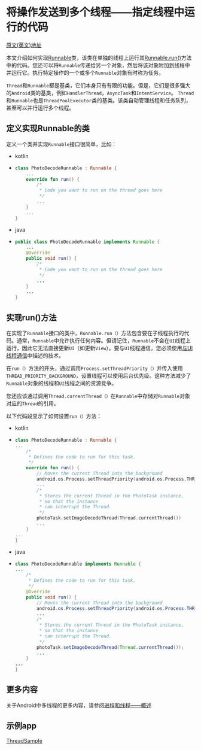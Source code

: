 # 将操作发送到多个线程——指定线程中运行的代码

[原文(英文)地址](https://developer.android.com/training/multiple-threads/define-runnable#java)

本文介绍如何实现[Runnable](https://developer.android.com/reference/java/lang/Runnable.html)类，该类在单独的线程上运行其[Runnable.run()](https://developer.android.com/reference/java/lang/Runnable.html#run())方法中的代码。您还可以将`Runnable`传递给另一个对象，然后将该对象附加到线程中并运行它。执行特定操作的一个或多个`Runnable`对象有时称为任务。

`Thread`和`Runnable`都是基类，它们本身只有有限的功能。但是，它们是很多强大的`Android`类的基类，例如`HandlerThread`，`AsyncTask`和`IntentService`。 `Thread`和`Runnable`也是`ThreadPoolExecutor`类的基类。该类自动管理线程和任务队列，甚至可以并行运行多个线程。

## 定义实现Runnable的类

定义一个类并实现`Runnable`接口很简单，比如：

- kotlin

- ```kotlin
  class PhotoDecodeRunnable : Runnable {
      ...
      override fun run() {
          /*
           * Code you want to run on the thread goes here
           */
          ...
      }
      ...
  }
  ```

- java

- ```java
  public class PhotoDecodeRunnable implements Runnable {
      ...
      @Override
      public void run() {
          /*
           * Code you want to run on the thread goes here
           */
          ...
      }
      ...
  }
  ```

## 实现run()方法

在实现了`Runnable`接口的类中，`Runnable.run（）`方法包含要在子线程执行的代码。通常，`Runnable`中允许执行任何内容。但请记住，`Runnable`不会在`UI`线程上运行，因此它无法直接更新`UI`（如更新`View`）。要与`UI`线程通信，您必须使用[与UI线程通信](./将操作发送到多个线程——与UI线程通信.md)中描述的技术。

在`run（）`方法的开头，通过调用`Process.setThreadPriority（）`并传入使用`THREAD_PRIORITY_BACKGROUND`，设置线程可以使用后台优先级。这种方法减少了`Runnable`对象的线程和`UI`线程之间的资源竞争。

您还应该通过调用`Thread.currentThread（）`在`Runnable`中存储对`Runnable`对象对应的`Thread`的引用。

以下代码段显示了如何设置`run（）`方法：

- kotlin

- ```kotlin
  class PhotoDecodeRunnable : Runnable {
  ...
      /*
       * Defines the code to run for this task.
       */
      override fun run() {
          // Moves the current Thread into the background
          android.os.Process.setThreadPriority(android.os.Process.THREAD_PRIORITY_BACKGROUND)
          ...
          /*
           * Stores the current Thread in the PhotoTask instance,
           * so that the instance
           * can interrupt the Thread.
           */
          photoTask.setImageDecodeThread(Thread.currentThread())
          ...
      }
  ...
  }
  ```

- java

- ```java
  class PhotoDecodeRunnable implements Runnable {
  ...
      /*
       * Defines the code to run for this task.
       */
      @Override
      public void run() {
          // Moves the current Thread into the background
          android.os.Process.setThreadPriority(android.os.Process.THREAD_PRIORITY_BACKGROUND);
          ...
          /*
           * Stores the current Thread in the PhotoTask instance,
           * so that the instance
           * can interrupt the Thread.
           */
          photoTask.setImageDecodeThread(Thread.currentThread());
          ...
      }
  ...
  }
  ```

## 更多内容

关于Android中多线程的更多内容，请参阅[进程和线程——概述](…/BestPractices/Performance/进程和线程——概述.md)

## 示例app

[ThreadSample](https://developer.android.com/shareables/training/ThreadSample.zip)